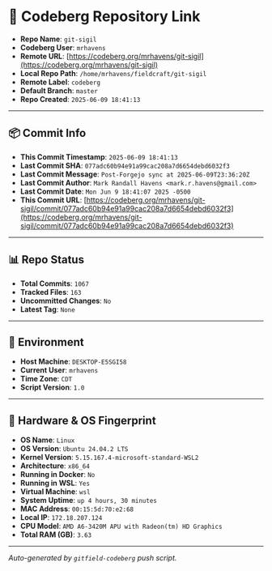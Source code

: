 # 🔗 Codeberg Repository Link

- **Repo Name**: `git-sigil`
- **Codeberg User**: `mrhavens`
- **Remote URL**: [https://codeberg.org/mrhavens/git-sigil](https://codeberg.org/mrhavens/git-sigil)
- **Local Repo Path**: `/home/mrhavens/fieldcraft/git-sigil`
- **Remote Label**: `codeberg`
- **Default Branch**: `master`
- **Repo Created**: `2025-06-09 18:41:13`

---

## 📦 Commit Info

- **This Commit Timestamp**: `2025-06-09 18:41:13`
- **Last Commit SHA**: `077adc60b94e91a99cac208a7d6654debd6032f3`
- **Last Commit Message**: `Post-Forgejo sync at 2025-06-09T23:36:20Z`
- **Last Commit Author**: `Mark Randall Havens <mark.r.havens@gmail.com>`
- **Last Commit Date**: `Mon Jun 9 18:41:07 2025 -0500`
- **This Commit URL**: [https://codeberg.org/mrhavens/git-sigil/commit/077adc60b94e91a99cac208a7d6654debd6032f3](https://codeberg.org/mrhavens/git-sigil/commit/077adc60b94e91a99cac208a7d6654debd6032f3)

---

## 📊 Repo Status

- **Total Commits**: `1067`
- **Tracked Files**: `163`
- **Uncommitted Changes**: `No`
- **Latest Tag**: `None`

---

## 🧭 Environment

- **Host Machine**: `DESKTOP-E5SGI58`
- **Current User**: `mrhavens`
- **Time Zone**: `CDT`
- **Script Version**: `1.0`

---

## 🧬 Hardware & OS Fingerprint

- **OS Name**: `Linux`
- **OS Version**: `Ubuntu 24.04.2 LTS`
- **Kernel Version**: `5.15.167.4-microsoft-standard-WSL2`
- **Architecture**: `x86_64`
- **Running in Docker**: `No`
- **Running in WSL**: `Yes`
- **Virtual Machine**: `wsl`
- **System Uptime**: `up 4 hours, 30 minutes`
- **MAC Address**: `00:15:5d:70:e2:68`
- **Local IP**: `172.18.207.124`
- **CPU Model**: `AMD A6-3420M APU with Radeon(tm) HD Graphics`
- **Total RAM (GB)**: `3.63`

---

_Auto-generated by `gitfield-codeberg` push script._
